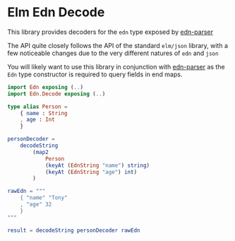 # Elm Edn Decode

This library provides decoders for the `edn` type exposed by 
[edn-parser](https://github.com/abradley2/edn-parser)

The API quite closely follows the API of the standard `elm/json` library,
with a few noticeable changes due to the very different natures of `edn` and `json`

You will likely want to use this library in conjunction with 
[edn-parser](https://github.com/abradley2/edn-parser) as the `Edn` type constructor
is required to query fields in end maps.

```elm
import Edn exposing (..)
import Edn.Decode exposing (..)

type alias Person =
    { name : String
    , age : Int
    }

personDecoder = 
    decodeString
        (map2
            Person
            (keyAt (EdnString "name") string)
            (keyAt (EdnString "age") int)
        )

rawEdn = """
    { "name" "Tony"
    , "age" 32
    }
"""

result = decodeString personDecoder rawEdn
```
